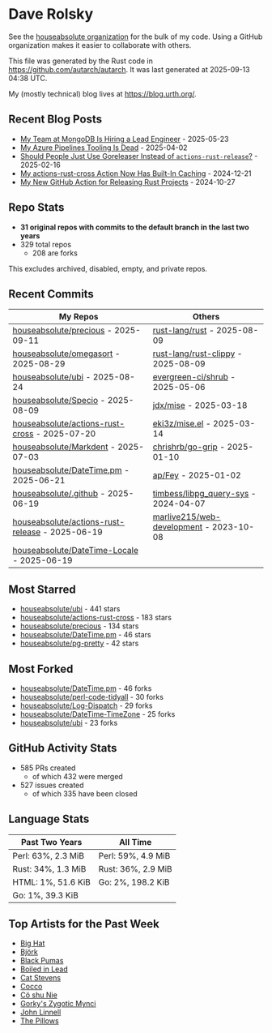 
# Dave Rolsky

See the [houseabsolute organization](https://github.com/houseabsolute) for the
bulk of my code. Using a GitHub organization makes it easier to collaborate
with others.

This file was generated by the Rust code in
https://github.com/autarch/autarch. It was last generated at 2025-09-13 04:38 UTC.

My (mostly technical) blog lives at https://blog.urth.org/.

## Recent Blog Posts

- [My Team at MongoDB Is Hiring a Lead Engineer](https://blog.urth.org/2025/05/23/my-team-at-mongodb-is-hiring-a-lead-engineer/) - 2025-05-23
- [My Azure Pipelines Tooling Is Dead](https://blog.urth.org/2025/04/02/my-azure-pipelines-tooling-is-dead/) - 2025-04-02
- [Should People Just Use Goreleaser Instead of `actions-rust-release`?](https://blog.urth.org/2025/02/16/should-people-just-use-goreleaser-instead-of-actions-rust-release/) - 2025-02-16
- [My actions-rust-cross Action Now Has Built-In Caching](https://blog.urth.org/2024/12/21/my-actions-rust-cross-action-now-has-built-in-caching/) - 2024-12-21
- [My New GitHub Action for Releasing Rust Projects](https://blog.urth.org/2024/10/27/my-new-github-action-for-releasing-rust-projects/) - 2024-10-27


## Repo Stats
- **31 original repos with commits to the default branch in the last two years**
- 329 total repos
  - 208 are forks

This excludes archived, disabled, empty, and private repos.

## Recent Commits
| My Repos | Others |
|----------|--------|
| [houseabsolute/precious](https://github.com/houseabsolute/precious) - 2025-09-11              | [rust-lang/rust](https://github.com/rust-lang/rust) - 2025-08-09                |
| [houseabsolute/omegasort](https://github.com/houseabsolute/omegasort) - 2025-08-29              | [rust-lang/rust-clippy](https://github.com/rust-lang/rust-clippy) - 2025-08-09                |
| [houseabsolute/ubi](https://github.com/houseabsolute/ubi) - 2025-08-24              | [evergreen-ci/shrub](https://github.com/evergreen-ci/shrub) - 2025-05-06                |
| [houseabsolute/Specio](https://github.com/houseabsolute/Specio) - 2025-08-09              | [jdx/mise](https://github.com/jdx/mise) - 2025-03-18                |
| [houseabsolute/actions-rust-cross](https://github.com/houseabsolute/actions-rust-cross) - 2025-07-20              | [eki3z/mise.el](https://github.com/eki3z/mise.el) - 2025-03-14                |
| [houseabsolute/Markdent](https://github.com/houseabsolute/Markdent) - 2025-07-03              | [chrishrb/go-grip](https://github.com/chrishrb/go-grip) - 2025-01-10                |
| [houseabsolute/DateTime.pm](https://github.com/houseabsolute/DateTime.pm) - 2025-06-21              | [ap/Fey](https://github.com/ap/Fey) - 2025-01-02                |
| [houseabsolute/.github](https://github.com/houseabsolute/.github) - 2025-06-19              | [timbess/libpg_query-sys](https://github.com/timbess/libpg_query-sys) - 2024-04-07                |
| [houseabsolute/actions-rust-release](https://github.com/houseabsolute/actions-rust-release) - 2025-06-19              | [marlive215/web-development](https://github.com/marlive215/web-development) - 2023-10-08                |
| [houseabsolute/DateTime-Locale](https://github.com/houseabsolute/DateTime-Locale) - 2025-06-19              |                 |


## Most Starred
- [houseabsolute/ubi](https://github.com/houseabsolute/ubi) - 441 stars
- [houseabsolute/actions-rust-cross](https://github.com/houseabsolute/actions-rust-cross) - 183 stars
- [houseabsolute/precious](https://github.com/houseabsolute/precious) - 134 stars
- [houseabsolute/DateTime.pm](https://github.com/houseabsolute/DateTime.pm) - 46 stars
- [houseabsolute/pg-pretty](https://github.com/houseabsolute/pg-pretty) - 42 stars


## Most Forked
- [houseabsolute/DateTime.pm](https://github.com/houseabsolute/DateTime.pm) - 46 forks
- [houseabsolute/perl-code-tidyall](https://github.com/houseabsolute/perl-code-tidyall) - 30 forks
- [houseabsolute/Log-Dispatch](https://github.com/houseabsolute/Log-Dispatch) - 29 forks
- [houseabsolute/DateTime-TimeZone](https://github.com/houseabsolute/DateTime-TimeZone) - 25 forks
- [houseabsolute/ubi](https://github.com/houseabsolute/ubi) - 23 forks


## GitHub Activity Stats
- 585 PRs created
  - of which 432 were merged
- 527 issues created
  - of which 335 have been closed

## Language Stats
| Past Two Years        | All Time                |
|-----------------------|-------------------------|
| Perl: 63%, 2.3 MiB              | Perl: 59%, 4.9 MiB                |
| Rust: 34%, 1.3 MiB              | Rust: 36%, 2.9 MiB                |
| HTML: 1%, 51.6 KiB              | Go: 2%, 198.2 KiB                |
| Go: 1%, 39.3 KiB              |                 |


## Top Artists for the Past Week
* [Big Hat](https://musicbrainz.org/artist/5c404a8a-abc7-466b-b5ff-08cf3b4cc75c)
* [Björk](https://musicbrainz.org/artist/87c5dedd-371d-4a53-9f7f-80522fb7f3cb)
* [Black Pumas](https://musicbrainz.org/artist/dd569857-d15e-4dbe-baad-b46a5ffe34a0)
* [Boiled in Lead](https://musicbrainz.org/artist/a22d7273-a0ec-4d1d-946b-6deede29886d)
* [Cat Stevens](https://musicbrainz.org/artist/e2345fdf-2be7-47c5-a6dd-be64353ad134)
* [Cocco](https://musicbrainz.org/artist/7f28f385-a591-4f66-80ea-a81a0f2abb54)
* [Cö shu Nie](https://musicbrainz.org/artist/d38d4afb-3c51-4cd5-b6e9-5d4ec71d2440)
* [Gorky&#39;s Zygotic Mynci](https://musicbrainz.org/artist/4015f3f8-2711-41de-b80b-4fee07373b12)
* [John Linnell](https://musicbrainz.org/artist/b48f22c6-cab9-436c-a6d0-99839a19ee05)
* [The Pillows](https://musicbrainz.org/search?query=The%20Pillows&amp;type=artist&amp;method=indexed)

